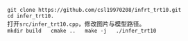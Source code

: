 `git clone https://github.com/csl19970208/infrt_trt10.git`   
`cd infer_trt10.`  
打开`src/infer_trt10.cpp`，修改图片与模型路径。  
`mkdir build  
cmake ..  
make -j  
./infer_trt10`  

